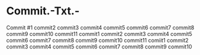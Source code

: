 # Commit.-Txt.-
Commit #1
commit2
commit3
commit4
commit5
commit6
commit7
commit8
commit9
commit10
commit11
commit1
commit2
commit3
commit4
commit5
commit6
commit7
commit8
commit9
commit10
commit11
comiit1
commit2
commit3
commit4
commit5
commit6
commit7
commit8
commit9
commit10